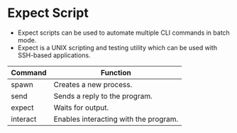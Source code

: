 # Expect Script
 - Expect scripts can be used to automate multiple CLI commands in batch mode.
 - Expect is a UNIX scripting and testing utility which can be used with SSH-based applications.

Command  | Function
-------  | -------
spawn	 | Creates a new process.
send	 | Sends a reply to the program.
expect	 | Waits for output.
interact | Enables interacting with the program.